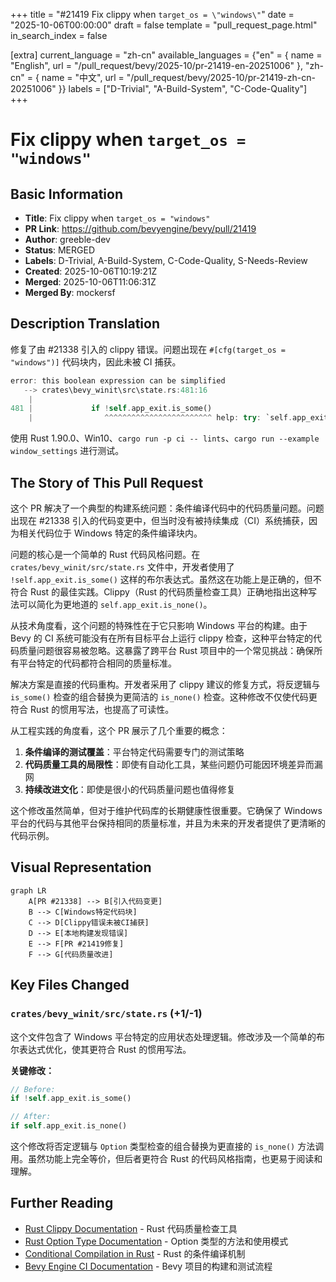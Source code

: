 +++
title = "#21419 Fix clippy when `target_os = \"windows\"`"
date = "2025-10-06T00:00:00"
draft = false
template = "pull_request_page.html"
in_search_index = false

[extra]
current_language = "zh-cn"
available_languages = {"en" = { name = "English", url = "/pull_request/bevy/2025-10/pr-21419-en-20251006" }, "zh-cn" = { name = "中文", url = "/pull_request/bevy/2025-10/pr-21419-zh-cn-20251006" }}
labels = ["D-Trivial", "A-Build-System", "C-Code-Quality"]
+++

# Fix clippy when `target_os = "windows"`

## Basic Information
- **Title**: Fix clippy when `target_os = "windows"`
- **PR Link**: https://github.com/bevyengine/bevy/pull/21419
- **Author**: greeble-dev
- **Status**: MERGED
- **Labels**: D-Trivial, A-Build-System, C-Code-Quality, S-Needs-Review
- **Created**: 2025-10-06T10:19:21Z
- **Merged**: 2025-10-06T11:06:31Z
- **Merged By**: mockersf

## Description Translation
修复了由 #21338 引入的 clippy 错误。问题出现在 `#[cfg(target_os = "windows")]` 代码块内，因此未被 CI 捕获。

```rust
error: this boolean expression can be simplified
   --> crates\bevy_winit\src\state.rs:481:16
    |
481 |             if !self.app_exit.is_some()
    |                ^^^^^^^^^^^^^^^^^^^^^^^^ help: try: `self.app_exit.is_none()`
```

使用 Rust 1.90.0、Win10、`cargo run -p ci -- lints`、`cargo run --example window_settings` 进行测试。

## The Story of This Pull Request

这个 PR 解决了一个典型的构建系统问题：条件编译代码中的代码质量问题。问题出现在 #21338 引入的代码变更中，但当时没有被持续集成（CI）系统捕获，因为相关代码位于 Windows 特定的条件编译块内。

问题的核心是一个简单的 Rust 代码风格问题。在 `crates/bevy_winit/src/state.rs` 文件中，开发者使用了 `!self.app_exit.is_some()` 这样的布尔表达式。虽然这在功能上是正确的，但不符合 Rust 的最佳实践。Clippy（Rust 的代码质量检查工具）正确地指出这种写法可以简化为更地道的 `self.app_exit.is_none()`。

从技术角度看，这个问题的特殊性在于它只影响 Windows 平台的构建。由于 Bevy 的 CI 系统可能没有在所有目标平台上运行 clippy 检查，这种平台特定的代码质量问题很容易被忽略。这暴露了跨平台 Rust 项目中的一个常见挑战：确保所有平台特定的代码都符合相同的质量标准。

解决方案是直接的代码重构。开发者采用了 clippy 建议的修复方式，将反逻辑与 `is_some()` 检查的组合替换为更简洁的 `is_none()` 检查。这种修改不仅使代码更符合 Rust 的惯用写法，也提高了可读性。

从工程实践的角度看，这个 PR 展示了几个重要的概念：
1. **条件编译的测试覆盖**：平台特定代码需要专门的测试策略
2. **代码质量工具的局限性**：即使有自动化工具，某些问题仍可能因环境差异而漏网
3. **持续改进文化**：即使是很小的代码质量问题也值得修复

这个修改虽然简单，但对于维护代码库的长期健康性很重要。它确保了 Windows 平台的代码与其他平台保持相同的质量标准，并且为未来的开发者提供了更清晰的代码示例。

## Visual Representation

```mermaid
graph LR
    A[PR #21338] --> B[引入代码变更]
    B --> C[Windows特定代码块]
    C --> D[Clippy错误未被CI捕获]
    D --> E[本地构建发现错误]
    E --> F[PR #21419修复]
    F --> G[代码质量改进]
```

## Key Files Changed

### `crates/bevy_winit/src/state.rs` (+1/-1)

这个文件包含了 Windows 平台特定的应用状态处理逻辑。修改涉及一个简单的布尔表达式优化，使其更符合 Rust 的惯用写法。

**关键修改：**
```rust
// Before:
if !self.app_exit.is_some()

// After:
if self.app_exit.is_none()
```

这个修改将否定逻辑与 `Option` 类型检查的组合替换为更直接的 `is_none()` 方法调用。虽然功能上完全等价，但后者更符合 Rust 的代码风格指南，也更易于阅读和理解。

## Further Reading

- [Rust Clippy Documentation](https://github.com/rust-lang/rust-clippy) - Rust 代码质量检查工具
- [Rust Option Type Documentation](https://doc.rust-lang.org/std/option/enum.Option.html) - Option 类型的方法和使用模式
- [Conditional Compilation in Rust](https://doc.rust-lang.org/reference/conditional-compilation.html) - Rust 的条件编译机制
- [Bevy Engine CI Documentation](https://github.com/bevyengine/bevy/blob/main/README.md) - Bevy 项目的构建和测试流程